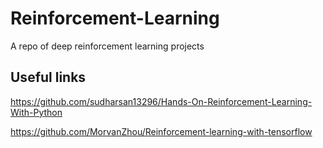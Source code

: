 # Reinforcement-Learning
A repo of deep reinforcement learning projects

## Useful links
https://github.com/sudharsan13296/Hands-On-Reinforcement-Learning-With-Python

https://github.com/MorvanZhou/Reinforcement-learning-with-tensorflow
